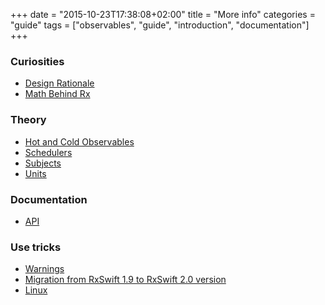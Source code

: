 +++
date = "2015-10-23T17:38:08+02:00"
title = "More info"
categories = "guide"
tags = ["observables", "guide", "introduction", "documentation"]
+++

### Curiosities

* [Design Rationale](/intro/DesignRationale)
* [Math Behind Rx](/intro/MathBehindRx)


### Theory

* [Hot and Cold Observables](/intro/HotAndColdObservables)
* [Schedulers](/intro/Schedulers)
* [Subjects](/intro/Subjects)
* [Units](/intro/Units)


### Documentation

* [API](/intro/API)


### Use tricks

* [Warnings](/intro/Warnings)
* [Migration from RxSwift 1.9 to RxSwift 2.0 version](/intro/Migration)
* [Linux](/intro/Linux)